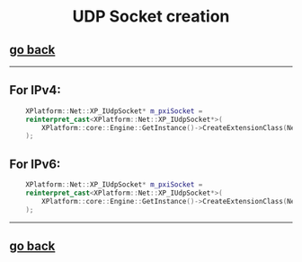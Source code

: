 <h1 align="center"> UDP Socket creation </h1>

## [go back](../examples.md)

---
## For IPv4:
``` c++
    XPlatform::Net::XP_IUdpSocket* m_pxiSocket = 
    reinterpret_cast<XPlatform::Net::XP_IUdpSocket*>(
        XPlatform::core::Engine::GetInstance()->CreateExtensionClass(NetExtInfo->ExtId, XPLATFORM_EXT_NET_CLASS_ID_UDP_SOCKET)
    );
```

## For IPv6:

``` c++
    XPlatform::Net::XP_IUdpSocket* m_pxiSocket = 
    reinterpret_cast<XPlatform::Net::XP_IUdpSocket*>(
        XPlatform::core::Engine::GetInstance()->CreateExtensionClass(NetExtInfo->ExtId, XPLATFORM_EXT_NET_CLASS_ID_UDP_SOCKETv6)
    );
```

--- 
## [go back](../examples.md)